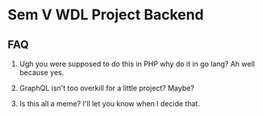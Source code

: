 # Sem V WDL Project Backend

## FAQ
1. Ugh you were supposed to do this in PHP why do it in go lang?
Ah well because yes.

2. GraphQL isn't too overkill for a little project?
Maybe?

3. Is this all a meme?
I'll let you know when I decide that.